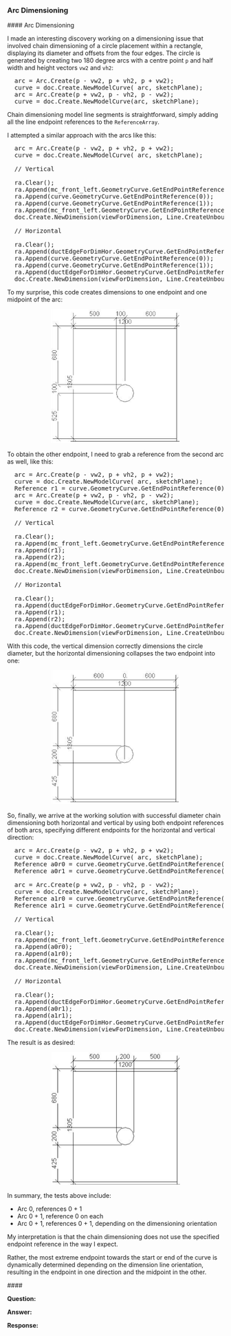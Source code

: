 <head>
<meta http-equiv="Content-Type" content="text/html; charset=utf-8">
<link rel="stylesheet" type="text/css" href="bc.css">
<script src="https://cdn.rawgit.com/google/code-prettify/master/loader/run_prettify.js" type="text/javascript"></script>
</head>

<!---

- dimension arc endpoint references


twitter:

the @AutodeskRevit #RevitAPI #BIM @DynamoBIM @AutodeskAPS

&ndash;
...

linkedin:

#BIM #DynamoBIM #AutodeskAPS #Revit #API #IFC #SDK #Autodesk #AEC #adsk

the [Revit API discussion forum](http://forums.autodesk.com/t5/revit-api-forum/bd-p/160) thread

<center>
<img src="img/" alt="" title="" width="600"/>
<p style="font-size: 80%; font-style:italic"></p>
</center>

-->

### Arc Dimensioning



####<a name="2"></a> Arc Dimensioning

I made an interesting discovery working on a dimensioning issue that involved chain dimensioning of a circle placement within a rectangle, displaying its diameter and offsets from the four edges.
The circle is generated by creating two 180 degree arcs with a centre point `p` and half width and height vectors `vw2` and `vh2`:

<pre class="prettyprint">
  arc = Arc.Create(p - vw2, p + vh2, p + vw2);
  curve = doc.Create.NewModelCurve( arc, sketchPlane);
  arc = Arc.Create(p + vw2, p - vh2, p - vw2);
  curve = doc.Create.NewModelCurve(arc, sketchPlane);
</pre>

Chain dimensioning model line segments is straightforward, simply adding all the line endpoint references to the `ReferenceArray`.

I attempted a similar approach with the arcs like this:

<pre class="prettyprint">
  arc = Arc.Create(p - vw2, p + vh2, p + vw2);
  curve = doc.Create.NewModelCurve( arc, sketchPlane);

  // Vertical

  ra.Clear();
  ra.Append(mc_front_left.GeometryCurve.GetEndPointReference(0));
  ra.Append(curve.GeometryCurve.GetEndPointReference(0));
  ra.Append(curve.GeometryCurve.GetEndPointReference(1));
  ra.Append(mc_front_left.GeometryCurve.GetEndPointReference(1));
  doc.Create.NewDimension(viewForDimension, Line.CreateUnbound(pForVerticalDimension, vz), ra);

  // Horizontal

  ra.Clear();
  ra.Append(ductEdgeForDimHor.GeometryCurve.GetEndPointReference(0));
  ra.Append(curve.GeometryCurve.GetEndPointReference(0));
  ra.Append(curve.GeometryCurve.GetEndPointReference(1));
  ra.Append(ductEdgeForDimHor.GeometryCurve.GetEndPointReference(1));
  doc.Create.NewDimension(viewForDimension, Line.CreateUnbound(pForHorDim, vForHorDim), ra);
</pre>

To my surprise, this code creates dimensions to one endpoint and one midpoint of the arc:

<center>
<img src="img/dim_180_deg_arc_end_point_a0_r01.png" alt="Arc dimensioning" title="Arc dimensioning" width="300"/> <!-- Pixel Height: 1,064 Pixel Width: 1,026 -->
</center>

To obtain the other endpoint, I need to grab a reference from the second arc as well, like this:

<pre class="prettyprint">
  arc = Arc.Create(p - vw2, p + vh2, p + vw2);
  curve = doc.Create.NewModelCurve( arc, sketchPlane);
  Reference r1 = curve.GeometryCurve.GetEndPointReference(0);
  arc = Arc.Create(p + vw2, p - vh2, p - vw2);
  curve = doc.Create.NewModelCurve(arc, sketchPlane);
  Reference r2 = curve.GeometryCurve.GetEndPointReference(0);

  // Vertical

  ra.Clear();
  ra.Append(mc_front_left.GeometryCurve.GetEndPointReference(0));
  ra.Append(r1);
  ra.Append(r2);
  ra.Append(mc_front_left.GeometryCurve.GetEndPointReference(1));
  doc.Create.NewDimension(viewForDimension, Line.CreateUnbound(pForVerticalDimension, vz), ra);

  // Horizontal

  ra.Clear();
  ra.Append(ductEdgeForDimHor.GeometryCurve.GetEndPointReference(0));
  ra.Append(r1);
  ra.Append(r2);
  ra.Append(ductEdgeForDimHor.GeometryCurve.GetEndPointReference(1));
  doc.Create.NewDimension(viewForDimension, Line.CreateUnbound(pForHorDim, vForHorDim), ra);
</pre>

With this code, the vertical dimension correctly dimensions the circle diameter, but the horizontal dimensioning collapses the two endpoint into one:

<center>
<img src="img/dim_two_180_deg_arcs_a01_r0.png" alt="Arc dimensioning" title="Arc dimensioning" width="300"/>
</center>

So, finally, we arrive at the working solution with successful diameter chain dimensioning both horizontal and vertical by using both endpoint references of both arcs, specifying different endpoints for the horizontal and vertical direction:

<pre class="prettyprint">
  arc = Arc.Create(p - vw2, p + vh2, p + vw2);
  curve = doc.Create.NewModelCurve( arc, sketchPlane);
  Reference a0r0 = curve.GeometryCurve.GetEndPointReference(0);
  Reference a0r1 = curve.GeometryCurve.GetEndPointReference(1);

  arc = Arc.Create(p + vw2, p - vh2, p - vw2);
  curve = doc.Create.NewModelCurve(arc, sketchPlane);
  Reference a1r0 = curve.GeometryCurve.GetEndPointReference(0);
  Reference a1r1 = curve.GeometryCurve.GetEndPointReference(1);

  // Vertical

  ra.Clear();
  ra.Append(mc_front_left.GeometryCurve.GetEndPointReference(0));
  ra.Append(a0r0);
  ra.Append(a1r0);
  ra.Append(mc_front_left.GeometryCurve.GetEndPointReference(1));
  doc.Create.NewDimension(viewForDimension, Line.CreateUnbound(pForVerticalDimension, vz), ra);

  // Horizontal

  ra.Clear();
  ra.Append(ductEdgeForDimHor.GeometryCurve.GetEndPointReference(0));
  ra.Append(a0r1);
  ra.Append(a1r1);
  ra.Append(ductEdgeForDimHor.GeometryCurve.GetEndPointReference(1));
  doc.Create.NewDimension(viewForDimension, Line.CreateUnbound(pForHorDim, vForHorDim), ra);
</pre>

The result is as desired:

<center>
<img src="img/dim_two_180_deg_arcs_a01_r01.png" alt="Arc dimensioning" title="Arc dimensioning" width="300"/>
</center>

In summary, the tests above include:

- Arc 0, references 0 + 1
- Arc 0 + 1, reference 0 on each
- Arc 0 + 1, references 0 + 1, depending on the dimensioning orientation

My interpretation is that the chain dimensioning does not use the specified endpoint reference in the way I expect.

Rather, the most extreme endpoint towards the start or end of the curve is dynamically determined depending on the dimension line orientation, resulting in the endpoint in one direction and the midpoint in the other.


####<a name="3"></a>

**Question:**

**Answer:**

**Response:**

